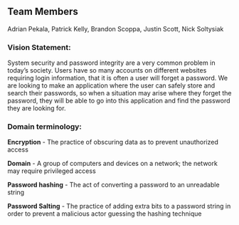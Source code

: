 ## Team Members
Adrian Pekala, Patrick Kelly, Brandon Scoppa, Justin Scott, Nick Soltysiak

### Vision Statement:
System security and password integrity are a very common problem in today’s society. Users have so many accounts on different websites requiring login information, that it is often a user will forget a password. We are looking to make an application where the user can safely store and search their passwords, so when a situation may arise where they forget the password, they will be able to go into this application and find the password they are looking for.

### Domain terminology:

**Encryption** - The practice of obscuring data as to prevent unauthorized access 

**Domain** - A group of computers and devices on a network; the network may require privileged access 

**Password hashing** - The act of converting a password to an unreadable string 

**Password Salting** - The practice of adding extra bits to a password string in order to prevent a malicious actor guessing the hashing technique 
